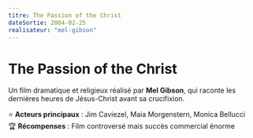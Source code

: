 ```yaml
---
titre: The Passion of the Christ
dateSortie: 2004-02-25
realisateur: "mel-gibson"
---
```


# The Passion of the Christ

Un film dramatique et religieux réalisé par **Mel Gibson**, qui raconte les dernières heures de Jésus-Christ avant sa crucifixion.

⭐ **Acteurs principaux** : Jim Caviezel, Maia Morgenstern, Monica Bellucci  
🏆 **Récompenses** : Film controversé mais succès commercial énorme
